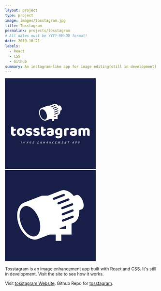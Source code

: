 ```yaml
---
layout: project
type: project
image: images/tosstagram.jpg
title: Tosstagram
permalink: projects/tosstagram
# All dates must be YYYY-MM-DD format!
date: 2019-10-21
labels:
  - React
  - CSS
  - Github
summary: An instagram-like app for image editing(still in development).
---
```


<div class="ui small rounded images">
  <img class="ui image" src="../images/tosstagram.jpg">
  <img class="ui image" src="../images/tosstagram2.jpg">
</div>

Tosstagram is an image enhancement app built with React and CSS. It's still in development. Visit the site to see how it works.

Visit [tosstagram Website](https://tosstagram.netlify.com/).
Github Repo for [tosstagram](https://github.com/PJMantoss/tosstagram).




